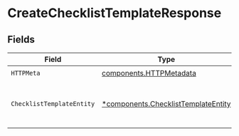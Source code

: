 # CreateChecklistTemplateResponse


## Fields

| Field                                                                                     | Type                                                                                      | Required                                                                                  | Description                                                                               |
| ----------------------------------------------------------------------------------------- | ----------------------------------------------------------------------------------------- | ----------------------------------------------------------------------------------------- | ----------------------------------------------------------------------------------------- |
| `HTTPMeta`                                                                                | [components.HTTPMetadata](../../models/components/httpmetadata.md)                        | :heavy_check_mark:                                                                        | N/A                                                                                       |
| `ChecklistTemplateEntity`                                                                 | [*components.ChecklistTemplateEntity](../../models/components/checklisttemplateentity.md) | :heavy_minus_sign:                                                                        | Creates a checklist template for the organization                                         |